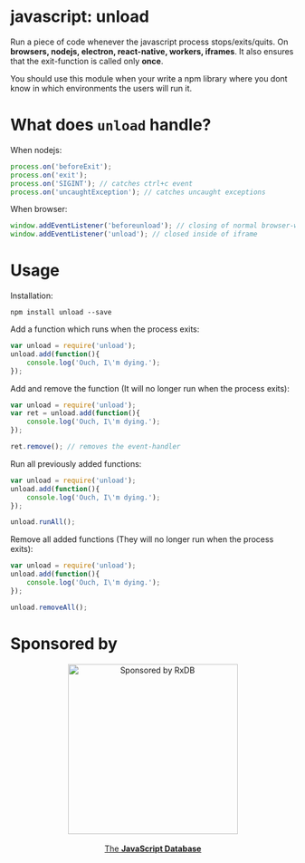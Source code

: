 # javascript: unload

Run a piece of code whenever the javascript process stops/exits/quits. On **browsers, nodejs, electron, react-native, workers, iframes**. It also ensures that the exit-function is called only **once**.

You should use this module when your write a npm library where you dont know in which environments the users will run it.

# What does `unload` handle?

When nodejs:
```js
process.on('beforeExit');
process.on('exit');
process.on('SIGINT'); // catches ctrl+c event
process.on('uncaughtException'); // catches uncaught exceptions
```

When browser:
```js
window.addEventListener('beforeunload'); // closing of normal browser-window
window.addEventListener('unload'); // closed inside of iframe
```

# Usage

Installation:

`npm install unload --save`

Add a function which runs when the process exits:

```javascript
var unload = require('unload');
unload.add(function(){
    console.log('Ouch, I\'m dying.');
});
```

Add and remove the function (It will no longer run when the process exits):

```javascript
var unload = require('unload');
var ret = unload.add(function(){
    console.log('Ouch, I\'m dying.');
});

ret.remove(); // removes the event-handler
```

Run all previously added functions:

```javascript
var unload = require('unload');
unload.add(function(){
    console.log('Ouch, I\'m dying.');
});

unload.runAll();
```

Remove all added functions (They will no longer run when the process exits):
```javascript
var unload = require('unload');
unload.add(function(){
    console.log('Ouch, I\'m dying.');
});

unload.removeAll();
```


# Sponsored by

<p align="center">
    <a href="https://rxdb.info/?utm_source=github&utm_medium=repo&utm_campaign=github-unload">
        <img
            src="https://github.com/pubkey/rxdb/raw/master/docs-src/files/logo/logo_text.svg"
            alt="Sponsored by RxDB"
            width="300"
         />
         <br />
         <br />
         <span>The <b>JavaScript Database</b></span>
    </a>
</p>
